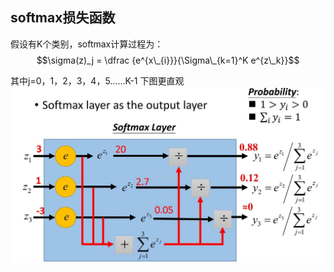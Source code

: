 <script type="text/javascript" src="http://cdn.mathjax.org/mathjax/latest/MathJax.js?config=default"></script>
## softmax损失函数 ##

假设有K个类别，softmax计算过程为：
$$\sigma(z)_j = \dfrac {e^{x\_{i}}}{\Sigma\_{k=1}^K e^{z\_k}}$$

其中j=0，1，2，3，4，5……K-1
下图更直观
<img src="images/softmaxloss.jpg" width="640"/>